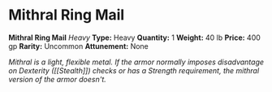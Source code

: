 # Mithral Ring Mail

**Mithral Ring Mail**
_Heavy_
**Type:** Heavy
**Quantity:** 1
**Weight:** 40 lb
**Price:** 400 gp
**Rarity:** Uncommon
**Attunement:** None

*Mithral is a light, flexible metal. If the armor normally imposes disadvantage on Dexterity ([[Stealth]]) checks or has a Strength requirement, the mithral version of the armor doesn't.*